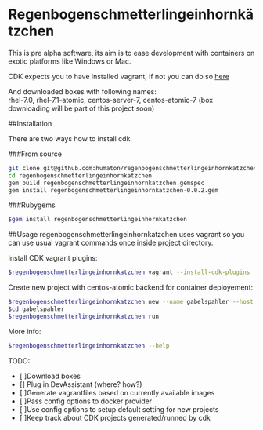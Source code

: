 # Regenbogenschmetterlingeinhornkätzchen

This is pre alpha software, its aim is to ease development with containers on exotic platforms like Windows or Mac.

CDK expects you to have installed vagrant,
if not you can do so [here](https://www.vagrantup.com/downloads)

And downloaded boxes with following names:  
rhel-7.0, rhel-7.1-atomic, centos-server-7, centos-atomic-7
(box downloading will be part of this project soon)

##Installation

There are two ways how to install cdk

###From source
```bash
git clone git@github.com:humaton/regenbogenschmetterlingeinhornkatzchen.git
cd regenbogenschmetterlingeinhornkatzchen
gem build regenbogenschmetterlingeinhornkatzchen.gemspec
gem install regenbogenschmetterlingeinhornkatzchen-0.0.2.gem
```

###Rubygems
```bash
$gem install regenbogenschmetterlingeinhornkatzchen
```
##Usage
regenbogenschmetterlingeinhornkatzchen uses vagrant so you can use usual vagrant commands once inside project directory.

Install CDK vagrant plugins:
```bash
$regenbogenschmetterlingeinhornkatzchen vagrant --install-cdk-plugins
```

Create new project with centos-atomic backend for container deployement:
```bash
$regenbogenschmetterlingeinhornkatzchen new --name gabelspahler --host centos-atomic
$cd gabelspahler
$regenbogenschmetterlingeinhornkatzchen run
```
More info:
```bash
$regenbogenschmetterlingeinhornkatzchen --help
```

TODO:
- [ ]Download boxes
- [] Plug in DevAssistant (where? how?)
- [ ]Generate vagrantfiles based on currently available images
- [ ]Pass config options to docker provider
- [ ]Use config options to setup default setting for new projects
- [ ]Keep track about CDK projects generated/runned by cdk
